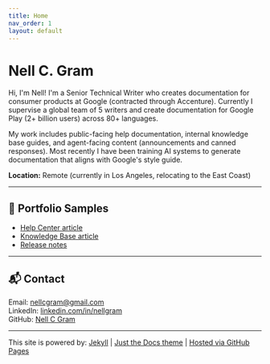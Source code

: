 ```yaml
---
title: Home
nav_order: 1
layout: default
---
```


# Nell C. Gram

<p>Hi, I'm Nell! I'm a Senior Technical Writer who creates documentation for consumer products at Google (contracted through Accenture). Currently I supervise a global team of 5 writers and create documentation for Google Play (2+ billion users) across 80+ languages.</p>
<p>My work includes public-facing help documentation, internal knowledge base guides, and agent-facing content (announcements and canned responses). Most recently I have been training AI systems to generate documentation that aligns with Google's style guide.</p>

<p><b>Location:</b> Remote (currently in Los Angeles, relocating to the East Coast)</p>

---
## 🧾 Portfolio Samples

<p>
 <ul>
  <li><a href="https://nellcgram.github.io/samples/help-article" target="_blank" rel="noopener noreferrer">Help Center article</a><br></li>
  <li><a href="https://nellcgram.github.io/samples/kb-article" target="_blank" rel="noopener noreferrer">Knowledge Base article</a><br></li>
  <li><a href="https://nellcgram.github.io/samples/release-notes" target="_blank" rel="noopener noreferrer">Release notes</a></li>
 </ul>
</p>

---
## 📬 Contact

<p>Email: <a href="mailto:nellcgram@gmail.com">nellcgram@gmail.com</a><br>
LinkedIn: <a href="https://www.linkedin.com/in/nellgram" target="_blank" rel="noopener noreferrer">linkedin.com/in/nellgram</a><br>
GitHub: <a href="https://github.com/nellcgram" target="_blank" rel="noopener noreferrer">Nell C Gram</a></p>

---

<p>This site is powered by:
<a href="https://jekyllrb.com/" target="_blank" rel="noopener noreferrer">Jekyll</a> | <a href="https://just-the-docs.github.io/just-the-docs" target="_blank" rel="noopener noreferrer">Just the Docs theme</a> | <a href="https://pages.github.com" target="_blank" rel="noopener noreferrer">Hosted via GitHub Pages</a></p>
